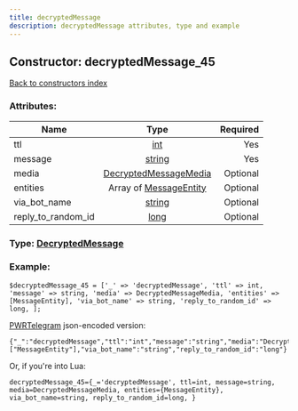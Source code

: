 ```yaml
---
title: decryptedMessage
description: decryptedMessage attributes, type and example
---
```

## Constructor: decryptedMessage\_45  
[Back to constructors index](index.md)



### Attributes:

| Name     |    Type       | Required |
|----------|:-------------:|---------:|
|ttl|[int](../types/int.md) | Yes|
|message|[string](../types/string.md) | Yes|
|media|[DecryptedMessageMedia](../types/DecryptedMessageMedia.md) | Optional|
|entities|Array of [MessageEntity](../types/MessageEntity.md) | Optional|
|via\_bot\_name|[string](../types/string.md) | Optional|
|reply\_to\_random\_id|[long](../types/long.md) | Optional|



### Type: [DecryptedMessage](../types/DecryptedMessage.md)


### Example:

```
$decryptedMessage_45 = ['_' => 'decryptedMessage', 'ttl' => int, 'message' => string, 'media' => DecryptedMessageMedia, 'entities' => [MessageEntity], 'via_bot_name' => string, 'reply_to_random_id' => long, ];
```  

[PWRTelegram](https://pwrtelegram.xyz) json-encoded version:

```
{"_":"decryptedMessage","ttl":"int","message":"string","media":"DecryptedMessageMedia","entities":["MessageEntity"],"via_bot_name":"string","reply_to_random_id":"long"}
```


Or, if you're into Lua:  


```
decryptedMessage_45={_='decryptedMessage', ttl=int, message=string, media=DecryptedMessageMedia, entities={MessageEntity}, via_bot_name=string, reply_to_random_id=long, }

```


